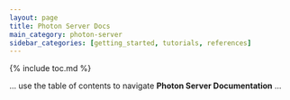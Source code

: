 ```yaml
---
layout: page
title: Photon Server Docs
main_category: photon-server
sidebar_categories: [getting_started, tutorials, references]
---
```


{% include toc.md %}

... use the table of contents to navigate **Photon Server Documentation** ...